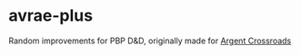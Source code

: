 # avrae-plus
Random improvements for PBP D&amp;D, originally made for [Argent Crossroads](https://discord.gg/S2vpQUw)
